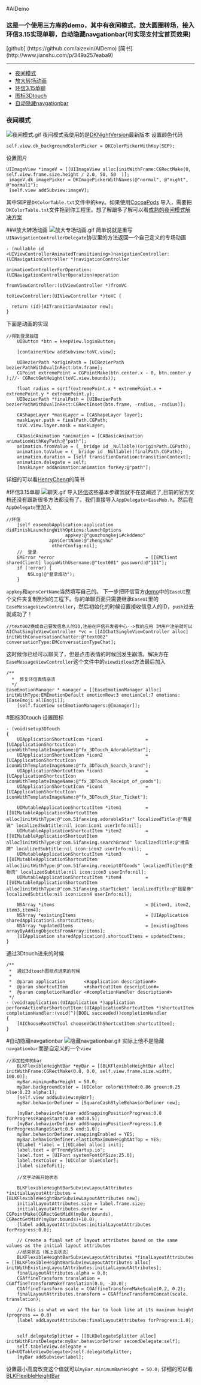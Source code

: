 #AIDemo
<h3>这是一个使用三方库的demo，其中有夜间模式，放大圆圈转场，接入环信3.15实现单聊，自动隐藏navgationbar(可实现支付宝首页效果)
</h3>
[github] (https://github.com/aizexin/AIDemo) 
[简书] (http://www.jianshu.com/p/349a257eaba9)

----

+ [夜间模式](#夜间模式)
+ [放大转场动画](#放大转场动画)
+ [环信3.15单聊](#环信3.15单聊)
+ [图标3Dtouch](#图标3Dtouch)
+ [自动隐藏navgationbar](#自动隐藏navgationbar)

### 夜间模式
![夜间模式.gif](http://upload-images.jianshu.io/upload_images/1389261-6b8904cc4fe31fad.gif?imageMogr2/auto-orient/strip)
夜间模式我使用的是[DKNightVersion](https://github.com/Draveness/DKNightVersion)最新版本
设置颜色代码
```
self.view.dk_backgroundColorPicker = DKColorPickerWithKey(SEP);
```
设置图片
```
UIImageView *imageV = [[UIImageView alloc]initWithFrame:CGRectMake(0, self.view.frame.size.height / 2.0, 50, 50  )];
 imageV.dk_imagePicker = DKImagePickerWithNames(@"normal", @"night", @"normal1");
 [self.view addSubview:imageV];
```
其中SEP是`DKColorTable.txt`文件中的key。如果使用[CocoaPods](https://cocoapods.org/) 导入，需要把`DKColorTable.txt`文件拖到你工程里。想了解跟多了解可以看[成熟的夜间模式解决方案](http://draveness.me/night/)

###放大转场动画
![放大专场动画.gif](https://github.com/aizexin/AIDemo/blob/master/AIDemo/AIDemo/GIF/放大专场动画.gif)
简单说就是重写`UINavigationControllerDelegate`协议里的方法返回一个自己定义的专场动画
  ```
- (nullable id <UIViewControllerAnimatedTransitioning>)navigationController:(UINavigationController *)navigationController
                                            animationControllerForOperation:(UINavigationControllerOperation)operation
                                                         fromViewController:(UIViewController *)fromVC
                                                           toViewController:(UIViewController *)toVC {
    
    return (id)[AITransitionAnimator new];
}
```
下面是动画的实现
```
//得到登录按钮
    UIButton *btn = keepView.loginButton;
    
    [containerView addSubview:toVC.view];
    
    UIBezierPath *originPath = [UIBezierPath bezierPathWithOvalInRect:btn.frame];
    CGPoint extremePoint = CGPointMake(btn.center.x - 0, btn.center.y );//- CGRectGetHeight(toVC.view.bounds));
    
    float radius = sqrtf(extremePoint.x * extremePoint.x + extremePoint.y * extremePoint.y);
    UIBezierPath *finalPath = [UIBezierPath bezierPathWithOvalInRect:CGRectInset(btn.frame, -radius, -radius)];
    
    CAShapeLayer *maskLayer = [CAShapeLayer layer];
    maskLayer.path = finalPath.CGPath;
    toVC.view.layer.mask = maskLayer;
    
    CABasicAnimation *animation = [CABasicAnimation animationWithKeyPath:@"path"];
    animation.fromValue = (__bridge id _Nullable)(originPath.CGPath);
    animation.toValue = (__bridge id _Nullable)(finalPath.CGPath);
    animation.duration = [self transitionDuration:transitionContext];
    animation.delegate = self;
    [maskLayer addAnimation:animation forKey:@"path"];
```
详细的可以看[HenryCheng](http://www.jianshu.com/p/8c29fce5a994)的简书

#环信3.15单聊
![聊天.gif](http://upload-images.jianshu.io/upload_images/1389261-d9113c46c119a80b.gif?imageMogr2/auto-orient/strip)
导入[环信](http://docs.easemob.com/im/start)这些基本步骤我就不在这阐述了,目前的官方文档还没有跟新很多方法都没有了。我们直接导入`AppDelegate+EaseMob.h`。然后在`AppDelegate`里加入
```
//环信
    [self easemobApplication:application
didFinishLaunchingWithOptions:launchOptions
                      appkey:@"guozhongkeji#ckddemo"
                apnsCertName:@"zhengshu"
                 otherConfig:nil];
    //  登录
    EMError *error                                  = [[EMClient sharedClient] loginWithUsername:@"text001" password:@"111"];
    if (!error) {
        NSLog(@"登录成功");
    }
```
`appkey`和`apnsCertName`当然填写自己的。
下一步把环信官方[demo](http://www.easemob.com/download/im)中的`EaseUI`整个文件夹复制到你的工程下。你的单聊页面只需要继承`EaseUI`里的`EaseMessageViewController`，然后初始化的时候设置接收信息人的ID，`push`过去就成功了！

```
//text002换成自己要发信息人的ID,注册在环信开发者中心-->我的应用 IM用户注册就可以
AIChatSingleViewController *vc = [[AIChatSingleViewController alloc] initWithConversationChatter:@"text002" conversationType:EMConversationTypeChat];
```
这时候你已经可以聊天了，但是点击表情的时候回发生崩溃。解决方在`EaseMessageViewController`这个文件中的`viewdidload`方法最后加入
```
/**
  *  修复环信表情崩溃   
  */    
EaseEmotionManager * manager = [[EaseEmotionManager alloc] initWithType:EMEmotionDefault emotionRow:3 emotionCol:7 emotions:[EaseEmoji allEmoji]];
    [self.faceView setEmotionManagers:@[manager]];
```
#图标3Dtouch
设置图标
```
- (void)setup3DTouch
{
    UIApplicationShortcutIcon *icon1                = [UIApplicationShortcutIcon iconWithTemplateImageName:@"fx_3DTouch_AdorableStar"];
    UIApplicationShortcutIcon *icon2                = [UIApplicationShortcutIcon iconWithTemplateImageName:@"fx_3DTouch_Search_brand"];
    UIApplicationShortcutIcon *icon3                = [UIApplicationShortcutIcon iconWithTemplateImageName:@"fx_3DTouch_Receipt_of_goods"];
    UIApplicationShortcutIcon *icon4                = [UIApplicationShortcutIcon iconWithTemplateImageName:@"fx_3DTouch_Star_Ticket"];

    UIMutableApplicationShortcutItem *item1         = [[UIMutableApplicationShortcutItem alloc]initWithType:@"com.51fanxing.adorableStar" localizedTitle:@"萌星说" localizedSubtitle:nil icon:icon1 userInfo:nil];
    UIMutableApplicationShortcutItem *item2         = [[UIMutableApplicationShortcutItem alloc]initWithType:@"com.51fanxing.searchBrand" localizedTitle:@"搜品牌" localizedSubtitle:nil icon:icon2 userInfo:nil];
    UIMutableApplicationShortcutItem *item3         = [[UIMutableApplicationShortcutItem alloc]initWithType:@"com.51fanxing.receiptOfGoods" localizedTitle:@"查物流" localizedSubtitle:nil icon:icon3 userInfo:nil];
    UIMutableApplicationShortcutItem *item4         = [[UIMutableApplicationShortcutItem alloc]initWithType:@"com.51fanxing.starTicket" localizedTitle:@"摇星券" localizedSubtitle:nil icon:icon4 userInfo:nil];

    NSArray *items                                  = @[item1, item2, item3,item4];
    NSArray *existingItems                          = [UIApplication sharedApplication].shortcutItems;
    NSArray *updatedItems                           = [existingItems arrayByAddingObjectsFromArray:items];
    [UIApplication sharedApplication].shortcutItems = updatedItems;
}
```
通过3Dtouch进来的时候
```
/**
 *  通过3dtouch图标点进来的时候
 *
 *  @param application       <#application description#>
 *  @param shortcutItem      <#shortcutItem description#>
 *  @param completionHandler <#completionHandler description#>
 */
- (void)application:(UIApplication *)application performActionForShortcutItem:(UIApplicationShortcutItem *)shortcutItem completionHandler:(void(^)(BOOL succeeded))completionHandler
{
    [AIChooseRootVCTool chooseVCWithShortcutItem:shortcutItem];
}
```
#自动隐藏navgationbar
![隐藏navgationbar.gif](http://upload-images.jianshu.io/upload_images/1389261-fb3046ee98244602.gif?imageMogr2/auto-orient/strip)
实际上他不是隐藏`navgationbar`而是自定义的一个`view`
```
//添加拉伸的bar
    BLKFlexibleHeightBar *myBar = [[BLKFlexibleHeightBar alloc] initWithFrame:CGRectMake(0.0, 0.0, self.view.frame.size.width, 100.0)];
    myBar.minimumBarHeight = 50.0;
    myBar.backgroundColor = [UIColor colorWithRed:0.86 green:0.25 blue:0.23 alpha:1];
    [self.view addSubview:myBar];
    myBar.behaviorDefiner = [SquareCashStyleBehaviorDefiner new];
    
    [myBar.behaviorDefiner addSnappingPositionProgress:0.0 forProgressRangeStart:0.0 end:0.5];
    [myBar.behaviorDefiner addSnappingPositionProgress:1.0 forProgressRangeStart:0.5 end:1.0];
    myBar.behaviorDefiner.snappingEnabled = YES;
    myBar.behaviorDefiner.elasticMaximumHeightAtTop = YES;
    UILabel *label = [[UILabel alloc] init];
    label.text = @"TrendyStartup.io";
    label.font = [UIFont systemFontOfSize:25.0];
    label.textColor = [UIColor blueColor];
    [label sizeToFit];
    
    //文字动画开始状态
    
    BLKFlexibleHeightBarSubviewLayoutAttributes *initialLayoutAttributes = [BLKFlexibleHeightBarSubviewLayoutAttributes new];
    initialLayoutAttributes.size = label.frame.size;
    initialLayoutAttributes.center = CGPointMake(CGRectGetMidX(myBar.bounds), CGRectGetMidY(myBar.bounds)+10.0);
    [label addLayoutAttributes:initialLayoutAttributes forProgress:0.0];
    
    // Create a final set of layout attributes based on the same values as the initial layout attributes
    //结束状态（推上去状态）
    BLKFlexibleHeightBarSubviewLayoutAttributes *finalLayoutAttributes = [[BLKFlexibleHeightBarSubviewLayoutAttributes alloc] initWithExistingLayoutAttributes:initialLayoutAttributes];
    finalLayoutAttributes.alpha = 0.0;
    CGAffineTransform translation = CGAffineTransformMakeTranslation(0.0, -30.0);
    CGAffineTransform scale = CGAffineTransformMakeScale(0.2, 0.2);
    finalLayoutAttributes.transform = CGAffineTransformConcat(scale, translation);
    
    // This is what we want the bar to look like at its maximum height (progress == 0.0)
    [label addLayoutAttributes:finalLayoutAttributes forProgress:1.0];
    
    
    self.delegateSplitter = [[BLKDelegateSplitter alloc] initWithFirstDelegate:myBar.behaviorDefiner secondDelegate:self];
    self.tabeleView.delegate = (id<UITableViewDelegate>)self.delegateSplitter;
    [myBar addSubview:label];
```
设置最小高度改变这个值就可以`myBar.minimumBarHeight = 50.0;`
详细的可以看[BLKFlexibleHeightBar](https://github.com/bryankeller/BLKFlexibleHeightBar)
